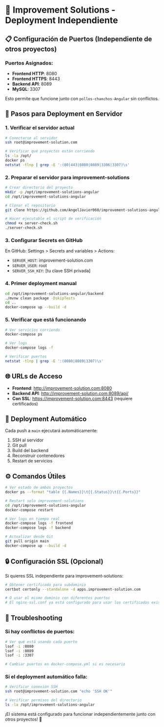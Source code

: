 # 🚀 Improvement Solutions - Deployment Independiente

## 📋 Configuración de Puertos (Independiente de otros proyectos)

### Puertos Asignados:
- **Frontend HTTP**: 8080
- **Frontend HTTPS**: 8443  
- **Backend API**: 8089
- **MySQL**: 3307

Esto permite que funcione junto con `pollos-chanchos-Angular` sin conflictos.

## 🔧 Pasos para Deployment en Servidor

### 1. Verificar el servidor actual
```bash
# Conectarse al servidor
ssh root@improvement-solution.com

# Verificar qué proyectos están corriendo
ls -la /opt/
docker ps
netstat -tlnp | grep -E ':(80|443|8080|8089|3306|3307)\s'
```

### 2. Preparar el servidor para improvement-solutions
```bash
# Crear directorio del proyecto
mkdir -p /opt/improvement-solutions-angular
cd /opt/improvement-solutions-angular

# Clonar el repositorio
git clone https://github.com/AngelJavier060/improvement-solutions-angular.git .

# Hacer ejecutable el script de verificación
chmod +x server-check.sh
./server-check.sh
```

### 3. Configurar Secrets en GitHub
En GitHub: Settings > Secrets and variables > Actions:
- `SERVER_HOST`: improvement-solution.com
- `SERVER_USER`: root
- `SERVER_SSH_KEY`: [tu clave SSH privada]

### 4. Primer deployment manual
```bash
cd /opt/improvement-solutions-angular/backend
./mvnw clean package -DskipTests
cd ..
docker-compose up --build -d
```

### 5. Verificar que está funcionando
```bash
# Ver servicios corriendo
docker-compose ps

# Ver logs
docker-compose logs -f

# Verificar puertos
netstat -tlnp | grep -E ':(8080|8089|3307)\s'
```

## 🌐 URLs de Acceso

- **Frontend**: http://improvement-solution.com:8080
- **Backend API**: http://improvement-solution.com:8089/api/
- **Con SSL**: https://improvement-solution.com:8443 (requiere certificados)

## 🔄 Deployment Automático

Cada push a `main` ejecutará automáticamente:
1. SSH al servidor
2. Git pull
3. Build del backend
4. Reconstruir contenedores
5. Restart de servicios

## ⚙️ Comandos Útiles

```bash
# Ver estado de ambos proyectos
docker ps --format "table {{.Names}}\t{{.Status}}\t{{.Ports}}"

# Restart solo improvement-solutions
cd /opt/improvement-solutions-angular
docker-compose restart

# Ver logs en tiempo real
docker-compose logs -f frontend
docker-compose logs -f backend

# Actualizar desde Git
git pull origin main
docker-compose up --build -d
```

## 🔒 Configuración SSL (Opcional)

Si quieres SSL independiente para improvement-solutions:
```bash
# Obtener certificado para subdominio
certbot certonly --standalone -d apps.improvement-solution.com

# O usar el mismo dominio con diferentes puertos
# El nginx-ssl.conf ya está configurado para usar los certificados existentes
```

## 🚨 Troubleshooting

### Si hay conflictos de puertos:
```bash
# Ver qué está usando cada puerto
lsof -i :8080
lsof -i :8089
lsof -i :3307

# Cambiar puertos en docker-compose.yml si es necesario
```

### Si el deployment automático falla:
```bash
# Verificar conexión SSH
ssh root@improvement-solution.com "echo 'SSH OK'"

# Verificar permisos del directorio
ls -la /opt/improvement-solutions-angular
```

¡El sistema está configurado para funcionar independientemente junto con otros proyectos! 🎉
